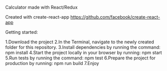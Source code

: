 Calculator made with React/Redux

Created with create-react-app
    https://github.com/facebook/create-react-app


Getting started:

1.Download the project
2.In the Terminal, navigate to the newly created folder for this repository.
3.Install dependencies by running the command: npm install
4.Start the project locally in your browser by running: npm start
5.Run tests by running the command: npm test
6.Prepare the project for production by running: npm run build
7.Enjoy